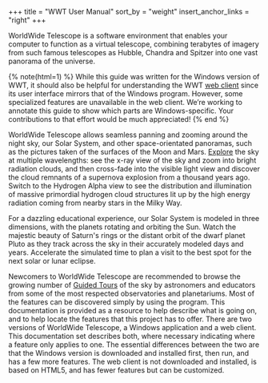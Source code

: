 +++
title = "WWT User Manual"
sort_by = "weight"
insert_anchor_links = "right"
+++

WorldWide Telescope is a software environment that enables your
computer to function as a virtual telescope, combining terabytes of imagery
from such famous telescopes as Hubble, Chandra and Spitzer into one vast
panorama of the universe.

{% note(html=1) %}
While this guide was written for the Windows version of WWT, it should also be
helpful for understanding the WWT <a
href="//worldwidetelescope.org/webclient/">web client</a> since its user
interface mirrors that of the Windows program. However, some specialized
features are unavailable in the web client. We’re working to annotate this
guide to show which parts are Windows-specific. Your contributions to that
effort would be much appreciated!
{% end %}

WorldWide Telescope allows seamless panning and zooming around the night sky,
our Solar System, and other space-orientated panoramas, such as the pictures
taken of the surfaces of the Moon and Mars. [Explore](@/explore/index.md) the
sky at multiple wavelengths: see the x-ray view of the sky and zoom into
bright radiation clouds, and then cross-fade into the visible light view and
discover the cloud remnants of a supernova explosion from a thousand years
ago. Switch to the Hydrogen Alpha view to see the distribution and
illumination of massive primordial hydrogen cloud structures lit up by the
high energy radiation coming from nearby stars in the Milky Way.

For a dazzling educational experience, our Solar System is modeled in three
dimensions, with the planets rotating and orbiting the Sun. Watch the majestic
beauty of Saturn's rings or the distant orbit of the dwarf planet Pluto as
they track across the sky in their accurately modeled days and years.
Accelerate the simulated time to plan a visit to the best spot for the next
solar or lunar eclipse.

Newcomers to WorldWide Telescope are recommended to browse the growing number
of [Guided Tours](@/guidedtours/index.md) of the sky by astronomers and
educators from some of the most respected observatories and planetariums. Most
of the features can be discovered simply by using the program. This
documentation is provided as a resource to help describe what is going on, and
to help locate the features that this project has to offer. There are two
versions of WorldWide Telescope, a Windows application and a web client. This
documentation set describes both, where necessary indicating where a feature
only applies to one. The essential differences between the two are that the
Windows version is downloaded and installed first, then run, and has a few
more features. The web client is not downloaded and installed, is based on
HTML5, and has fewer features but can be customized.
